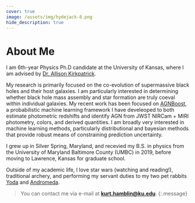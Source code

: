 ```yaml
---
cover: true
image: /assets/img/hydejack-8.png
hide_description: true
---
```

# About Me
I am 6th-year Physics Ph.D candidate at the University of Kansas, where I am advised by [Dr. Allison Kirkpatrick](https://kirkpatrick.ku.edu/).

My research is primarily focused on the co-evolution of supermassive black holes and their host galaxies. I am particularly interested in determining whether black hole mass assembly and star formation are truly coeval within individual galaxies. My recent work has been focused on [AGNBoost](https://github.com/hamblin-ku/AGNBoost), a probabilistic machine learning framework I have develeoped to both estimate photometric redshifts and identify AGN from JWST NIRCam + MIRI photometry, colors, and derived quantities. I am broadly very interested in machine learning methods, particularly distributional and bayesian methods that provide robust means of constraining prediction uncertainty. 

I grew up in Silver Spring, Maryland, and recevied my B.S. in physics from the University of Maryland Baltimore County (UMBC) in 2019, before moving to Lawrence, Kansas for graduate school. 

Outside of my academic life, I love star wars (watching and reading!), traditional archery, and performing my servant duties to my two pet rabbits [Yoda](assets/img/Yoda.png) and [Andromeda](assets/img/Andromeda.png).


>You can contact me via e-mail at **kurt.hamblin@ku.edu**.
{:.message}
